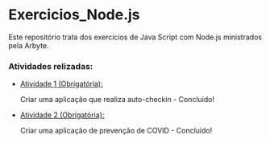 # Exercicios_Node.js
<p>Este repositório trata dos exercícios de Java Script com Node.js ministrados pela Arbyte.</p>
<h3>Atividades relizadas:</h3>
<ul>
<li><a href="https://github.com/bruno-b-neves/exercicios_node.js/tree/master/atividade_1">Atividade 1 (Obrigatória):</a> <p>Criar uma aplicação que realiza auto-checkin - Concluído! </p></li>
<li><a href="https://github.com/bruno-b-neves/exercicios_node.js/tree/master/atividade_2">Atividade 2 (Obrigatória):</a> <p>Criar uma aplicação de prevenção de COVID - Concluído!</p></li>
</ul>